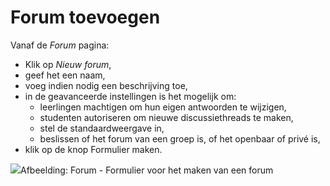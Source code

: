 # Forum toevoegen

Vanaf de *Forum* pagina:

- Klik op *Nieuw forum*,
- geef het een naam,
- voeg indien nodig een beschrijving toe,
- in de geavanceerde instellingen is het mogelijk om:
    - leerlingen machtigen om hun eigen antwoorden te wijzigen,
    - studenten autoriseren om nieuwe discussiethreads te maken,
    - stel de standaardweergave in,
    - beslissen of het forum van een groep is, of het openbaar of privé is,
- klik op de knop Formulier maken.

![](../../.gitbook/assets/graphics4%20%281%29.png)Afbeelding: Forum - Formulier voor het maken van een forum
